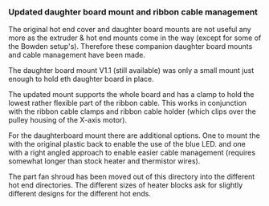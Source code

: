 ### Updated daughter board mount and ribbon cable management


The original hot end cover and daughter board mounts are not useful any more as the extruder & hot end mounts come in the way (except for some of the Bowden setup's). Therefore these companion daughter board mounts and cable management have been made.

The daughter board mount V1.1 (still available) was only a small mount just enough to hold eth daughter board in place.

The updated mount supports the whole board and has a clamp to hold the lowest rather flexible part of the ribbon cable. This works in conjunction with  the ribbon cable clamps and ribbon cable holder (which clips over the pulley housing of the X-axis motor).



For the daughterboard mount there are additional options. One to mount the with the original plastic back to enable the use of the blue LED. and one with a right angled approach to enable easier cable management (requires somewhat longer than stock heater and thermistor wires).



The part fan shroud has been moved out of this directory into the different hot end directories. The different sizes of heater blocks ask for slightly different designs for the different hot ends.
